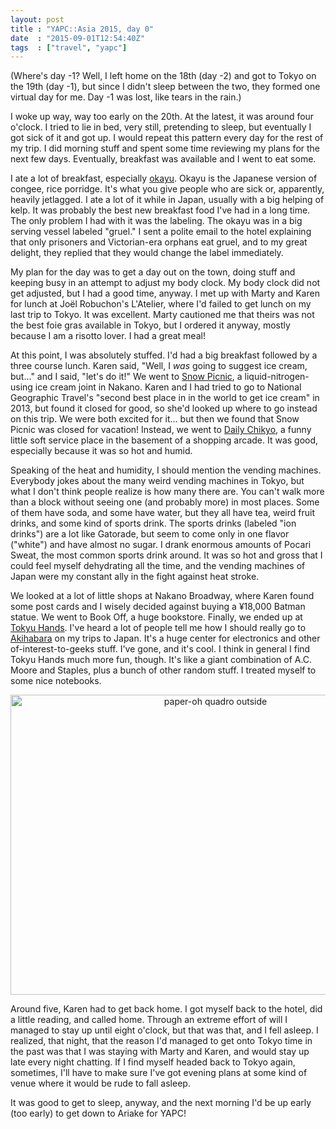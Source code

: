 ```yaml
---
layout: post
title : "YAPC::Asia 2015, day 0"
date  : "2015-09-01T12:54:40Z"
tags  : ["travel", "yapc"]
---
```

(Where's day -1?  Well, I left home on the 18th (day -2) and got to Tokyo on
the 19th (day -1), but since I didn't sleep between the two, they formed one
virtual day for me.  Day -1 was lost, like tears in the rain.)

I woke up way, way too early on the 20th.  At the latest, it was around four
o'clock.  I tried to lie in bed, very still, pretending to sleep, but
eventually I got sick of it and got up.  I would repeat this pattern every day
for the rest of my trip.  I did morning stuff and spent some time reviewing my
plans for the next few days.  Eventually, breakfast was available and I went to
eat some.

I ate a lot of breakfast, especially
[okayu](https://en.wikipedia.org/wiki/Okayu).  Okayu is the Japanese version of
congee, rice porridge.  It's what you give people who are sick or, apparently,
heavily jetlagged.  I ate a lot of it while in Japan, usually with a big
helping of kelp.  It was probably the best new breakfast food I've had in a
long time.  The only problem I had with it was the labeling.  The okayu was in
a big serving vessel labeled "gruel."  I sent a polite email to the hotel
explaining that only prisoners and Victorian-era orphans eat gruel, and to my
great delight, they replied that they would change the label immediately.

My plan for the day was to get a day out on the town, doing stuff and keeping
busy in an attempt to adjust my body clock.  My body clock did not get
adjusted, but I had a good time, anyway.  I met up with Marty and Karen for
lunch at Joël Robuchon's L'Atelier, where I'd failed to get lunch on my last
trip to Tokyo.  It was excellent.  Marty cautioned me that theirs was not the
best foie gras available in Tokyo, but I ordered it anyway, mostly because I am
a risotto lover.  I had a great meal!

At this point, I was absolutely stuffed.  I'd had a big breakfast followed by a
three course lunch.  Karen said, "Well, I *was* going to suggest ice cream,
but…" and I said, "let's do it!"  We went to [Snow
Picnic](http://www.yelp.com/biz/%E3%82%B9%E3%83%8E%E3%83%BC%E3%83%94%E3%82%AF%E3%83%8B%E3%83%83%E3%82%AF-%E4%B8%AD%E9%87%8E%E5%8C%BA),
a liquid-nitrogen-using ice cream joint in Nakano.  Karen and I had tried to go
to National Geographic Travel's "second best place in in the world to get ice
cream" in 2013, but found it closed for good, so she'd looked up where to go
instead on this trip.  We were both excited for it… but then we found that Snow
Picnic was closed for vacation!  Instead, we went to [Daily
Chikyo](http://www.yelp.com/biz/%E3%83%87%E3%82%A4%E3%83%AA%E3%83%BC%E3%83%81%E3%82%B3-%E4%B8%AD%E9%87%8E%E5%8C%BA-2),
a funny little soft service place in the basement of a shopping arcade.  It was
good, especially because it was so hot and humid.

Speaking of the heat and humidity, I should mention the vending machines.
Everybody jokes about the many weird vending machines in Tokyo, but what I
don't think people realize is how many there are.  You can't walk more than a
block without seeing one (and probably more) in most places.  Some of them have
soda, and some have water, but they all have tea, weird fruit drinks, and
some kind of sports drink.  The sports drinks (labeled "ion drinks") are a lot
like Gatorade, but seem to come only in one flavor ("white") and have almost no
sugar.  I drank enormous amounts of Pocari Sweat, the most common sports drink
around.  It was so hot and gross that I could feel myself dehydrating all the
time, and the vending machines of Japan were my constant ally in the fight
against heat stroke.

We looked at a lot of little shops at Nakano Broadway, where Karen found some
post cards and I wisely decided against buying a ¥18,000 Batman statue.  We
went to Book Off, a huge bookstore.  Finally, we ended up at [Tokyu
Hands](https://en.wikipedia.org/wiki/Tokyu_Hands).  I've heard a lot of people
tell me how I should really go to
[Akihabara](https://en.wikipedia.org/wiki/Akihabara) on my trips to Japan.
It's a huge center for electronics and other of-interest-to-geeks stuff.  I've
gone, and it's cool.  I think in general I find Tokyu Hands much more fun,
though.  It's like a giant combination of A.C. Moore and Staples, plus a bunch
of other random stuff.  I treated myself to some nice notebooks.

<center>
<a data-flickr-embed="true" data-header="false" data-footer="false"
data-context="false"
href="https://www.flickr.com/photos/rjbs/20919393901/in/dateposted-public/"
title="paper-oh quadro outside"><img
src="https://farm1.staticflickr.com/679/20919393901_9c27eaeeac_z.jpg"
width="640" height="480" alt="paper-oh quadro outside"></a><script async
src="//embedr.flickr.com/assets/client-code.js" charset="utf-8"></script>
</center>

Around five, Karen had to get back home.  I got myself back to the hotel, did a
little reading, and called home.  Through an extreme effort of will I managed
to stay up until eight o'clock, but that was that, and I fell asleep.  I
realized, that night, that the reason I'd managed to get onto Tokyo time in the
past was that I was staying with Marty and Karen, and would stay up late every
night chatting.  If I find myself headed back to Tokyo again, sometimes, I'll
have to make sure I've got evening plans at some kind of venue where it would
be rude to fall asleep.

It was good to get to sleep, anyway, and the next morning I'd be up early (too
early) to get down to Ariake for YAPC!

